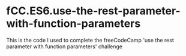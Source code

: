 # fCC.ES6.use-the-rest-parameter-with-function-parameters
This is the code I used to complete the freeCodeCamp 'use the rest parameter with function parameters' challenge
